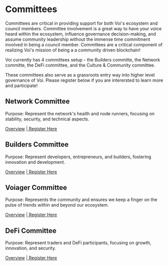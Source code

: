 # Committees

Committees are critical in providing support for both Voi's ecosystem and council members. Committee involvement is a great way to have your voice heard within the ecosystem, influence governance decision-making, and assume community leadership without the immense time commitment involved in being a council member. Committees are a critical component of realizing Voi's mission of being a a community driven blockchain! 

Voi currently has 4 committees setup - the Builders committe, the Network committe, the DeFi committee, and the Culture & Community committee. 

These committees also serve as a grassroots entry way into higher level governance of Voi. Please register below if you are interersted to learn more and participate!

## Network Committee

Purpose: Represent the network's health and node runners, focusing on stability, security, and technical aspects.

[Overview](network.md) |[ Register Here](https://forms.gle/Y3MbAhdJbYgkXmzs7)


## Builders Committee

Purpose: Represent developers, entrepreneurs, and builders, fostering innovation and development.

[Overview](builders.md) |[ Register Here](https://forms.gle/wc7pFCUsSBm3yoEB6)


## Voiager Committee

Purpose: Represents the community and ensures we keep a finger on the pulse of trends within and beyond our ecosystem.

[Overview](nfts.md) |[ Register Here](https://forms.gle/vDt1sgkrm671Uc9q6)


## DeFi Committee

Purpose: Represent traders and DeFi participants, focusing on growth, innovation, and security.

[Overview](defi.md) |[ Register Here](https://forms.gle/zaN1ntVDwniGyFov8)
